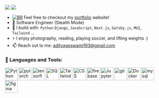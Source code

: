 [<img src="https://img.shields.io/badge/github-%2312100E.svg?&style=for-the-badge&logo=github&logoColor=white&color=black" />](https://github.com/adityagoswami21) 
[<img src="https://img.shields.io/badge/linkedin-%230077B5.svg?&style=for-the-badge&logo=linkedin&logoColor=white" />](https://www.linkedin.com/in/adityagoswami21)

- [![BR](https://b-r.io/logo/favicon-16x16.png)](https://brianruizy.com/) 
Feel free to checkout my [portfolio](https://github.com/adityagoswami21) website!
- 🏢 Software Engineer (Stealth Mode) 
- 🧰 I build with: `Python` `Django`, `JavaScript`, `Next.js`, `Gatsby.js`,  `MUI`, `Tailwind` ...
- ⚡ I enjoy photography, reading, playing soccer, and lifting weights :)
- 📫 Reach out to me: adityagoswami193@gmail.com

### 🔨 Languages and Tools:
<a href="https://www.python.org" target="_blank"><img align="left" alt="Python" height ="42px" src="https://raw.githubusercontent.com/rahul-jha98/github_readme_icons/main/language_and_tools/square/python/python.svg"></a> 
<a href="https://pytorch.org/" target="_blank"> <img align="left" src="https://raw.githubusercontent.com/rahul-jha98/github_readme_icons/main/language_and_tools/square/pytorch/pytorch.svg" alt="pytorch" height="42px"/> </a> 
<a href="https://www.tensorflow.org" target="_blank"> <img align="left" src="https://raw.githubusercontent.com/rahul-jha98/github_readme_icons/main/language_and_tools/square/tensorflow/tensorflow.svg" alt="tensorflow" height="42px"/> </a> 
<a href="https://www.mysql.com/" target="_blank"><img align="left" alt="SQL" height ="42px" src="https://user-images.githubusercontent.com/25181517/183570228-6a040b9f-3ddf-47a2-a201-743121dac664.png"></a>
<a href="https://tailwindcss.com/" target="_blank"><img align="left" alt="Tailwind" height ="42px" src="https://user-images.githubusercontent.com/25181517/202896760-337261ed-ee92-4979-84c4-d4b829c7355d.png"></a>
<a href="https://developer.mozilla.org/en-US/docs/Web/CSS" target="_blank"><img align="left" alt="CSS" height ="42px" src="https://user-images.githubusercontent.com/25181517/183898674-75a4a1b1-f960-4ea9-abcb-637170a00a75.png"></a>
<a href="https://firebase.google.com/" target="_blank"> <img align="left" src="https://raw.githubusercontent.com/rahul-jha98/github_readme_icons/main/language_and_tools/square/firebase/firebase.svg" alt="firebase" height ="42px"/> </a>
<a href="https://www.mysql.com/" target="_blank"> <img src="https://raw.githubusercontent.com/Thomas-George-T/Thomas-George-T/master/assets/mysql.svg" alt="mysql" height='42px'/> </a>
<a href="https://jupyter.org/" target="_blank"> <img align="left" alt="Jupyter-Notebook" height ="42px" src="https://user-images.githubusercontent.com/25181517/183914128-3fc88b4a-4ac1-40e6-9443-9a30182379b7.png"></a>
<a href="https://git-scm.com/" target="_blank"> <img src="https://raw.githubusercontent.com/rahul-jha98/github_readme_icons/main/language_and_tools/square/git-scm/git-scm.svg" align="left" alt="git" height='42px'/> </a>
<a href="https://www.docker.com/" target="_blank"> <img src="https://user-images.githubusercontent.com/25181517/117207330-263ba280-adf4-11eb-9b97-0ac5b40bc3be.png" align="left" alt="Docker" height='42px'/> </a>
<a href="https://www.figma.com/" target="_blank"> <img src="https://raw.githubusercontent.com/rahul-jha98/github_readme_icons/main/language_and_tools/square/figma/figma.svg" alt="figma" height='42px'/> </a>

<br>
